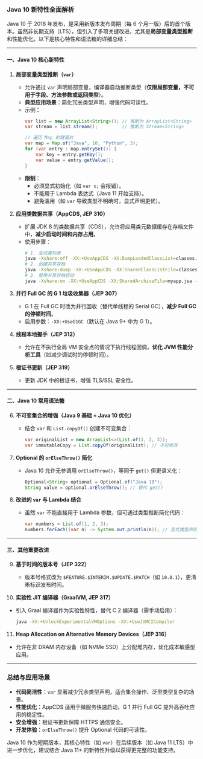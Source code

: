 ### Java 10 新特性全面解析

Java 10 于 2018 年发布，是采用新版本发布周期（每 6 个月一版）后的首个版本。虽然非长期支持（LTS），但引入了多项关键改进，尤其是**局部变量类型推断**和性能优化。以下是核心特性和语法糖的详细总结：

---

#### 一、Java 10 核心新特性

1. **局部变量类型推断（`var`）**  
   - 允许通过 `var` 声明局部变量，编译器自动推断类型（**仅限局部变量，不可用于字段、方法参数或返回类型**）。  
   - **典型应用场景**：简化冗长类型声明，增强代码可读性。  
   - 示例：
     ```java
     var list = new ArrayList<String>(); // 推断为 ArrayList<String>
     var stream = list.stream();         // 推断为 Stream<String>
     
     // 遍历 Map 的键值对
     var map = Map.of("Java", 10, "Python", 3);
     for (var entry : map.entrySet()) {
         var key = entry.getKey();
         var value = entry.getValue();
     }
     ```
   - **限制**：  
     - 必须显式初始化（如 `var x;` 会报错）。  
     - 不能用于 Lambda 表达式（Java 11 开始支持）。  
     - 避免滥用（如 `var` 导致类型不明确时，显式声明更优）。

2. **应用类数据共享（AppCDS, JEP 310）**  
   - 扩展 JDK 8 的类数据共享（CDS），允许将应用类元数据缓存在存档文件中，**减少启动时间和内存占用**。  
   - 使用步骤：
     ```bash
     # 1. 生成类列表
     java -Xshare:off -XX:+UseAppCDS -XX:DumpLoadedClassList=classes.lst -jar myapp.jar
     # 2. 创建共享存档
     java -Xshare:dump -XX:+UseAppCDS -XX:SharedClassListFile=classes.lst -XX:SharedArchiveFile=myapp.jsa --class-path myapp.jar
     # 3. 使用共享存档启动
     java -Xshare:on -XX:+UseAppCDS -XX:SharedArchiveFile=myapp.jsa -jar myapp.jar
     ```

3. **并行 Full GC 的 G 1 垃圾收集器（JEP 307）**  
   - G 1 在 Full GC 时改为并行回收（替代单线程的 Serial GC），**减少 Full GC 的停顿时间**。  
   - 启用参数：`-XX:+UseG1GC`（默认在 Java 9+ 中为 G 1）。

4. **线程本地握手（JEP 312）**  
   - 允许在不执行全局 VM 安全点的情况下执行线程回调，**优化 JVM 性能分析工具**（如减少调试时的停顿时间）。

5. **根证书更新（JEP 319）**  
   - 更新 JDK 中的根证书，增强 TLS/SSL 安全性。

---

#### 二、Java 10 常用语法糖

6. **不可变集合的增强（Java 9 基础 + Java 10 优化）**  
   - 结合 `var` 和 `List.copyOf()` 创建不可变集合：
     ```java
     var originalList = new ArrayList<>(List.of(1, 2, 3));
     var immutableCopy = List.copyOf(originalList); // 不可修改
     ```

7. **Optional 的 `orElseThrow()` 简化**  
   - Java 10 允许无参调用 `orElseThrow()`，等同于 `get()` 但更语义化：
     ```java
     Optional<String> optional = Optional.of("Java 10");
     String value = optional.orElseThrow(); // 替代 get()
     ```

8. **改进的 `var` 与 Lambda 结合**  
   - 虽然 `var` 不能直接用于 Lambda 参数，但可通过类型推断简化代码：
     ```java
     var numbers = List.of(1, 2, 3);
     numbers.forEach((var n) -> System.out.println(n)); // 显式类型声明
     ```

---

#### 三、其他重要改进

9. **基于时间的版本号（JEP 322）**  
   - 版本号格式改为 `$FEATURE.$INTERIM.$UPDATE.$PATCH`（如 `10.0.1`），更清晰标识发布时间。

10. **实验性 JIT 编译器（GraalVM, JEP 317）**  
   - 引入 Graal 编译器作为实验性特性，替代 C 2 编译器（需手动启用）：
     ```bash
     java -XX:+UnlockExperimentalVMOptions -XX:+UseJVMCICompiler
     ```

11. **Heap Allocation on Alternative Memory Devices（JEP 316）**  
   - 允许在非 DRAM 内存设备（如 NVMe SSD）上分配堆内存，优化成本敏感型应用。

---

### 总结与应用场景

- **代码简洁性**：`var` 显著减少冗余类型声明，适合集合操作、泛型类型复杂的场景。  
- **性能优化**：AppCDS 适用于微服务快速启动，G 1 并行 Full GC 提升高吞吐应用的稳定性。  
- **安全增强**：根证书更新保障 HTTPS 通信安全。  
- **开发体验**：`orElseThrow()` 提升 Optional 代码的可读性。

Java 10 作为短期版本，其核心特性（如 `var`）在后续版本（如 Java 11 LTS）中进一步优化，建议结合 Java 11+ 的新特性升级以获得更完整的功能支持。